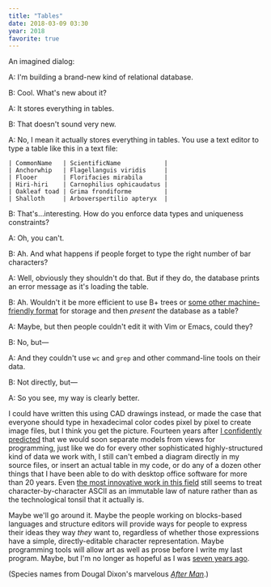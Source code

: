 ```yaml
---
title: "Tables"
date: 2018-03-09 03:30
year: 2018
favorite: true
---
```


An imagined dialog:

A: I'm building a brand-new kind of relational database.

B: Cool. What's new about it?

A: It stores everything in tables.

B: That doesn't sound very new.

A: No, I mean it actually stores everything in tables. You use a text editor to type a table like this in a text file:

```
| CommonName   | ScientificName            |
| Anchorwhip   | Flagellanguis viridis     |
| Flooer       | Florifacies mirabila      |
| Hiri-hiri    | Carnophilius ophicaudatus |
| Oakleaf toad | Grima frondiforme         |
| Shalloth     | Arboverspertilio apteryx  |
```

B: That's…interesting. How do you enforce data types and uniqueness constraints?

A: Oh, you can't.

B: Ah. And what happens if people forget to type the right number of bar characters?

A: Well, obviously they shouldn't do that. But if they do, the database prints an error message as it's loading the table.

B: Ah. Wouldn't it be more efficient to use B+ trees or [some other machine-friendly format](https://en.wikipedia.org/wiki/Database_storage_structures) for storage and then *present* the database as a table?

A: Maybe, but then people couldn't edit it with Vim or Emacs, could they?

B: No, but—

A: And they couldn't use `wc` and `grep` and other command-line tools on their data.

B: Not directly, but—

A: So you see, my way is clearly better.

I could have written this using CAD drawings instead,
or made the case that everyone should type in hexadecimal color codes pixel by pixel to create image files,
but I think you get the picture.
Fourteen years after [I confidently predicted](https://queue.acm.org/detail.cfm?id=1039534)
that we would soon separate models from views for programming,
just like we do for every other sophisticated highly-structured kind of data we work with,
I still can't embed a diagram directly in my source files,
or insert an actual table in my code,
or do any of a dozen other things that I have been able to do with desktop office software for more than 20 years.
Even [the most innovative work in this field](https://cacm.acm.org/magazines/2018/3/225475-a-programmable-programming-language/fulltext)
still seems to treat character-by-character ASCII as an immutable law of nature
rather than as the technological tonsil that it actually is.

Maybe we'll go around it.
Maybe the people working on blocks-based languages and structure editors
will provide ways for people to express their ideas they way *they* want to,
regardless of whether those expressions have a simple, directly-editable character representation.
Maybe programming tools will allow art as well as prose before I write my last program.
Maybe,
but I'm no longer as hopeful as I was [seven years ago]({{site.github.url}}/2011/09/16/extensible-programming-a-new-hope.html).

(Species names from Dougal Dixon's marvelous *[After Man](https://www.amazon.com/After-Man-Zoology-Published-Hardcover/dp/B00HQ0Y31O/)*.)
